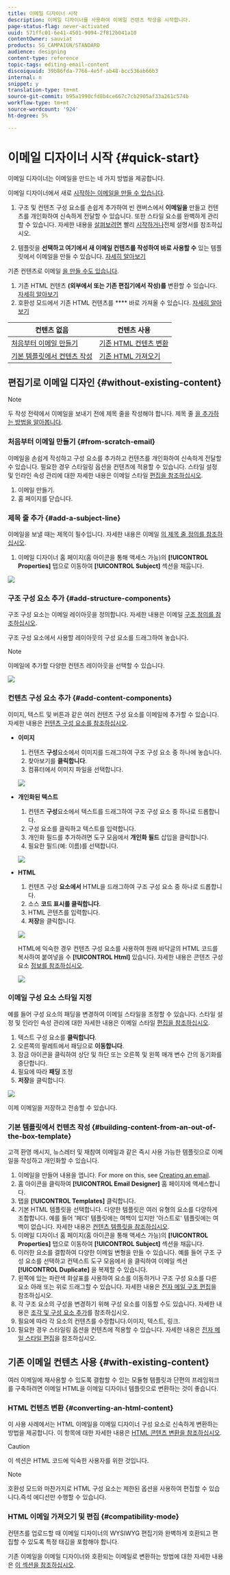 ```yaml
---
title: 이메일 디자이너 시작
description: 이메일 디자이너를 사용하여 이메일 컨텐츠 작성을 시작합니다.
page-status-flag: never-activated
uuid: 571ffc01-6e41-4501-9094-2f812b041a10
contentOwner: sauviat
products: SG_CAMPAIGN/STANDARD
audience: designing
content-type: reference
topic-tags: editing-email-content
discoiquuid: 39b86fda-7766-4e5f-ab48-bcc536ab66b3
internal: n
snippet: y
translation-type: tm+mt
source-git-commit: b95a1990cfd8b4ce667c7cb2905af33a261c574b
workflow-type: tm+mt
source-wordcount: '924'
ht-degree: 5%

---
```


# 이메일 디자이너 시작 {#quick-start}

이메일 디자이너는 이메일을 만드는 네 가지 방법을 제공합니다.

이메일 디자이너에서 새로 [시작하는 이메일을 만들 수 있습니다](#without-existing-content).

1. 구조 및 컨텐츠 구성 요소를 손쉽게 추가하여 빈 캔버스에서 **이메일을** 만들고 컨텐츠를 개인화하여 신속하게 전달할 수 있습니다. 또한 스타일 요소를 완벽하게 관리할 수 있습니다. 자세한 내용을 [살펴보려면](#from-scratch-email) 빨리 [시작하거나](../../designing/using/designing-from-scratch.md#designing-an-email-content-from-scratch)전체 설명서를 참조하십시오.

1. 템플릿을 **선택하고 여기에서 새 이메일 컨텐츠를 작성하여 바로 사용할 수** 있는 템플릿에서 이메일을 만들 수 있습니다. [자세히 알아보기](#building-content-from-an-out-of-the-box-template)

기존 컨텐츠로 이메일 [을 만들 수도 있습니다](#with-existing-content).

1. 기존 HTML 컨텐츠 **(외부에서 또는 기존 편집기에서 작성)를** 변환할 수 있습니다. [자세히 알아보기](#converting-an-html-content)
1. 호환성 모드에서 기존 HTML 컨텐츠를 **** 바로 가져올 수 있습니다. [자세히 알아보기](#compatibility-mode)

| 컨텐츠 없음 | 컨텐츠 사용 |
|---|---|
| [처음부터 이메일 만들기](#from-scratch-email) | [기존 HTML 컨텐츠 변환](#converting-an-html-content) |
| [기본 템플릿에서 컨텐츠 작성](#building-content-from-an-out-of-the-box-template) | [기존 HTML 가져오기](#compatibility-mode) |

## 편집기로 이메일 디자인 {#without-existing-content}

>[!NOTE]
>
>두 작성 전략에서 이메일을 보내기 전에 제목 줄을 작성해야 합니다. 제목 줄 [을 추가하는 방법을 알아봅니다](#add-a-subject-line).

### 처음부터 이메일 만들기 {#from-scratch-email}

이메일을 손쉽게 작성하고 구성 요소를 추가하고 컨텐츠를 개인화하여 신속하게 전달할 수 있습니다. 필요한 경우 스타일링 옵션을 컨텐츠에 적용할 수 있습니다. 스타일 설정 및 인라인 속성 관리에 대한 자세한 내용은 이메일 스타일 [편집을 참조하십시오](../../designing/using/styles.md).

1. 이메일 만들기.
1. 홈 페이지를 닫습니다.

### 제목 줄 추가 {#add-a-subject-line}

이메일을 보낼 때는 제목이 필수입니다. 자세한 내용은 이메일 [의 제목 줄 정의를 참조하십시오](../../designing/using/subject-line.md).

1. 이메일 디자이너 홈 페이지(홈 아이콘을 통해 액세스 가능)의 **[!UICONTROL Properties]** 탭으로 이동하여 **[!UICONTROL Subject]** 섹션을 채웁니다.

![](assets/subject-line-quick-start.png)

### 구조 구성 요소 추가 {#add-structure-components}

구조 구성 요소는 이메일 레이아웃을 정의합니다. 자세한 내용은 이메일 [구조 정의를 참조하십시오](../../designing/using/designing-from-scratch.md#defining-the-email-structure).

구조 구성 요소에서 사용할 레이아웃의 구성 요소를 드래그하여 놓습니다.

>[!NOTE]
>
>이메일에 추가할 다양한 컨텐츠 레이아웃을 선택할 수 있습니다.

![](assets/structure-components-quick-start.png)

### 컨텐츠 구성 요소 추가 {#add-content-components}

이미지, 텍스트 및 버튼과 같은 여러 컨텐츠 구성 요소를 이메일에 추가할 수 있습니다. 자세한 내용은 [컨텐츠 구성 요소를 참조하십시오](../../designing/using/designing-from-scratch.md#about-content-components).

* **이미지**

   1. 컨텐츠 **구성**&#x200B;요소에서 이미지를 드래그하여 구조 구성 요소 중 하나에 놓습니다.
   1. 찾아보기를 **클릭합니다**.
   1. 컴퓨터에서 이미지 파일을 선택합니다.

   ![](assets/browse-image-quick-start.png)

* **개인화된 텍스트**

   1. 컨텐츠 **구성**&#x200B;요소에서 텍스트를 드래그하여 구조 구성 요소 중 하나로 드롭합니다.
   1. 구성 요소를 클릭하고 텍스트를 입력합니다.
   1. 개인화 필드를 추가하려면 도구 모음에서 **개인화 필드** 삽입을 클릭합니다.
   1. 필요한 필드(예: 이름)를 선택합니다.

   ![](assets/edit-text-quick-start.png)

* **HTML**

   1. 컨텐츠 구성 **요소에서** HTML을 드래그하여 구조 구성 요소 중 하나로 드롭합니다.
   1. 소스 **코드 표시를 클릭합니다**.
   1. HTML 콘텐츠를 입력합니다.
   1. **저장**&#x200B;을 클릭합니다.

   ![](assets/html-component-source-code.png)

   HTML에 익숙한 경우 컨텐츠 구성 요소를 사용하여 원래 바닥글의 HTML 코드를 복사하여 붙여넣을 수 **[!UICONTROL Html]** 있습니다. 자세한 내용은 콘텐츠 구성 요소 [정보를 참조하십시오](../../designing/using/designing-from-scratch.md#about-content-components).

   ![](assets/des_loading_compatible_fragment_9.png)

### 이메일 구성 요소 스타일 지정

예를 들어 구성 요소의 패딩을 변경하여 이메일 스타일을 조정할 수 있습니다. 스타일 설정 및 인라인 속성 관리에 대한 자세한 내용은 이메일 스타일 [편집을 참조하십시오](../../designing/using/styles.md).

1. 텍스트 구성 요소를 **클릭합니다**.
1. 오른쪽의 팔레트에서 패딩으로 **이동합니다**.
1. 잠금 아이콘을 클릭하여 상단 및 하단 또는 오른쪽 및 왼쪽 매개 변수 간의 동기화를 중단합니다.
1. 필요에 따라 **패딩** 조정
1. **저장**&#x200B;을 클릭합니다.

![](assets/padding-quick-start.png)

이제 이메일을 저장하고 전송할 수 있습니다.

### 기본 템플릿에서 컨텐츠 작성 {#building-content-from-an-out-of-the-box-template}

고객 환영 메시지, 뉴스레터 및 재참여 이메일과 같은 즉시 사용 가능한 템플릿으로 이메일을 작성하고 개인화할 수 있습니다.

1. 이메일을 만들어 내용을 엽니다. For more on this, see [Creating an email](../../channels/using/creating-an-email.md).
1. 홈 아이콘을 클릭하여 **[!UICONTROL Email Designer]** 홈 페이지에 액세스합니다.
1. 탭을 **[!UICONTROL Templates]** 클릭합니다.
1. 기본 HTML 템플릿을 선택합니다.
다양한 템플릿은 여러 유형의 요소를 다양하게 조합합니다. 예를 들어 &#39;페더&#39; 템플릿에는 여백이 있지만 &#39;아스트로&#39; 템플릿에는 여백이 없습니다. 자세한 내용은 [컨텐츠 템플릿을 참조하십시오](../../designing/using/using-reusable-content.md#content-templates).
1. 이메일 디자이너 홈 페이지(홈 아이콘을 통해 액세스 가능)의 **[!UICONTROL Properties]** 탭으로 이동하여 **[!UICONTROL Subject]** 섹션을 채웁니다.
1. 이러한 요소를 결합하여 다양한 이메일 변형을 만들 수 있습니다. 예를 들어 구조 구성 요소를 선택하고 컨텍스트 도구 모음에서 을 클릭하여 이메일 섹션 **[!UICONTROL Duplicate]** 을 복제할 수 있습니다.
1. 왼쪽에 있는 파란색 화살표를 사용하여 요소를 이동하거나 구조 구성 요소를 다른 요소 아래 또는 위로 드래그할 수 있습니다. 자세한 내용은 [전자 메일 구조 편집](../../designing/using/designing-from-scratch.md#defining-the-email-structure)을 참조하십시오.
1. 각 구조 요소의 구성을 변경하기 위해 구성 요소를 이동할 수도 있습니다. 자세한 내용은 [조각 및 구성 요소 추가](../../designing/using/designing-from-scratch.md#defining-the-email-structure)를 참조하십시오.
1. 필요에 따라 각 요소의 컨텐츠를 수정합니다.이미지, 텍스트, 링크.
1. 필요한 경우 스타일링 옵션을 컨텐츠에 적용할 수 있습니다. 자세한 내용은 [전자 메일 스타일 편집](../../designing/using/styles.md)을 참조하십시오.

## 기존 이메일 컨텐츠 사용 {#with-existing-content}

여러 이메일에 재사용할 수 있도록 결합할 수 있는 모듈형 템플릿과 단편의 프레임워크를 구축하려면 이메일 HTML을 이메일 디자이너 템플릿으로 변환하는 것이 좋습니다.

### HTML 컨텐츠 변환 {#converting-an-html-content}

이 사용 사례에서는 HTML 이메일을 이메일 디자이너 구성 요소로 신속하게 변환하는 방법을 제공합니다. 이 항목에 대한 자세한 내용은 [HTML 콘텐츠 변환을 참조하십시오](../../designing/using/using-existing-content.md#converting-an-html-content).

>[!CAUTION]
>
>이 섹션은 HTML 코드에 익숙한 사용자를 위한 것입니다.

>[!NOTE]
>
>호환성 모드와 마찬가지로 HTML 구성 요소는 제한된 옵션을 사용하여 편집할 수 있습니다.즉석 에디션만 수행할 수 있습니다.


### HTML 이메일 가져오기 및 편집 {#compatibility-mode}

컨텐츠를 업로드할 때 이메일 디자이너의 WYSIWYG 편집기와 완벽하게 호환되고 편집할 수 있도록 특정 태깅을 포함해야 합니다.

기존 이메일을 이메일 디자이너와 호환되는 이메일로 변환하는 방법에 대한 자세한 내용은 [이 섹션을 참조하십시오](../../designing/using/using-existing-content.md#compatibility-mode).
